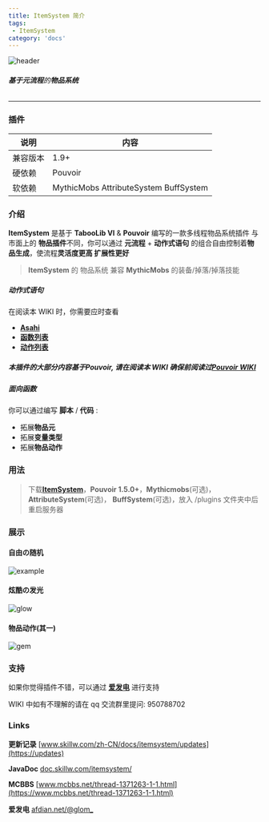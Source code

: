 ```yaml
---
title: ItemSystem 简介
tags:
 - ItemSystem
category: 'docs'
---
```


![header](https:///assets/docs/itemsystem/is_header.png)

###### **基于元流程**的**物品系统**

---

### 插件

| 说明     | 内容                                  |
| -------- | ------------------------------------- |
| 兼容版本 | 1.9+                                  |
| 硬依赖   | Pouvoir                               |
| 软依赖   | MythicMobs AttributeSystem BuffSystem |

### 介绍

**ItemSystem** 是基于 **TabooLib VI** & **Pouvoir** 编写的一款多线程物品系统插件
与市面上的 **物品插件**不同，你可以通过 **元流程** + **动作式语句** 的组合自由控制着**物品生成**，使流程**灵活度更高 扩展性更好**

> **ItemSystem** 的 物品系统 兼容 **MythicMobs** 的装备/掉落/掉落技能

##### 动作式语句

在阅读本 WIKI 时，你需要应时查看

- [**Asahi**](https://../pouvoir/other/asahi)
- [**函数列表**](https://../pouvoir/other/functions)
- [**动作列表**](https://../pouvoir/other/actions)

##### 本插件的大部分内容基于**Pouvoir**, 请在阅读本 WIKI 确保前阅读过[Pouvoir WIKI](https:///zh-CN/docs/pouvoir/intro)

##### **面向函数**

你可以通过编写 **脚本** / **代码** :

- 拓展**物品元**
- 拓展**变量类型**
- 拓展**物品动作**

### 用法

> 下载[**ItemSystem**](https://www.mcbbs.net/thread-1371263-1-1.html)，**Pouvoir 1.5.0+**，**Mythicmobs**(可选)，**AttributeSystem**(可选)， **BuffSystem**(可选)，放入 /plugins 文件夹中后重启服务器

### 展示

#### 自由の随机

![example](https:///assets/docs/itemsystem/is_example.gif)

#### 炫酷の发光

![glow](https:///assets/docs/itemsystem/is_glow.gif)

#### 物品动作(其一)

![gem](https:///assets/docs/itemsystem/is_gem.gif)

### 支持

如果你觉得插件不错，可以通过 [**爱发电**](https://afdian.net/@glom_) 进行支持

WIKI 中如有不理解的请在 qq 交流群里提问: 950788702

### Links

**更新记录** [www.skillw.com/zh-CN/docs/itemsystem/updates](https://updates)

**JavaDoc** [doc.skillw.com/itemsystem/](https://doc.skillw.com/itemsystem/)

**MCBBS** [www.mcbbs.net/thread-1371263-1-1.html](https://www.mcbbs.net/thread-1371263-1-1.html)

**爱发电** [afdian.net/@glom\_](https://afdian.net/@glom_)
